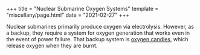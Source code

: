 +++
title = "Nuclear Submarine Oxygen Systems"
template = "miscellany/page.html"
date = "2021-02-27"
+++

Nuclear submarines primarily produce oxygen via electrolysis. However, as a backup, they require a system for oxygen generation that works even in the event of power failure. That backup system is [oxygen candles](https://en.wikipedia.org/wiki/Chemical_oxygen_generator#Oxygen_candle), which release oxygen when they are burnt.